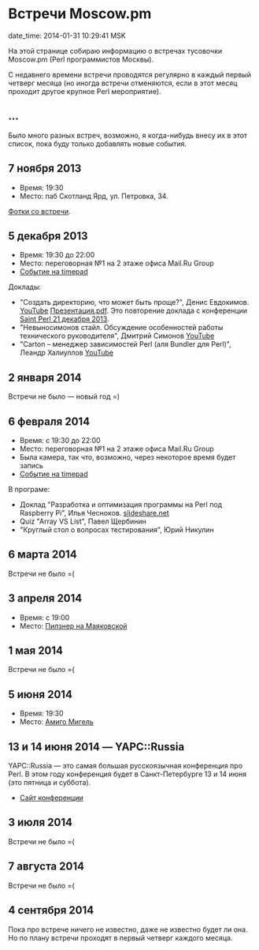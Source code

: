 # Встречи Moscow.pm

date_time: 2014-01-31 10:29:41 MSK

На этой странице собираю информацию о встречах тусовочки Moscow.pm (Perl
программистов Москвы).

С недавнего времени встречи проводятся регулярно в каждый первый четверг
месяца (но иногда встречи отменяются, если в этот месяц проходит другое
крупное Perl мероприятие).

## ...

Было много разных встреч, возможно, я когда-нибудь внесу их в этот список,
пока буду только добавлять новые события.

## 7 ноября 2013

 * Время: 19:30
 * Место: паб Скотланд Ярд, ул. Петровка, 34.

[Фотки со встречи](https://plus.google.com/photos/+IlyaChesnokov/albums/5943848934308019313).

## 5 декабря 2013

 * Время: 19:30 до 22:00
 * Место: переговорная №1 на 2 этаже офиса Mail.Ru Group
 * [Событие на timepad](http://moscowpm0409.timepad.ru/event/95075/)

Доклады:

 * "Создать директорию, что может быть проще?", Денис Евдокимов.
   [YouTube](http://www.youtube.com/watch?v=FtpTgKCDL5Y)
   [Презентация.pdf](https://dl.dropboxusercontent.com/u/72085398/sp_slides/2013/evdokimov/mkdir.pdf).
   Это повторение доклада с конференции [Saint Perl 21 декабря 2013](http://event.yapcrussia.org/saintperl5/talk/244).
 * "Невыносимонов стайл. Обсуждение особенностей работы технического
   руководителя", Дмитрий Симонов [YouTube](http://www.youtube.com/watch?v=7DB86A2nHbc)
 * "Carton – менеджер зависимостей Perl (аля Bundler для Perl)", Леандр
   Халиуллов [YouTube](http://www.youtube.com/watch?v=_UOmVehha1E)

## 2 января 2014

Встречи не было — новый год =)

## 6 февраля 2014

 * Время: с 19:30 до 22:00
 * Место: переговорная №1 на 2 этаже офиса Mail.Ru Group
 * Была камера, так что, возможно, через некоторое время будет запись
 * [Событие на timepad](http://moscowpm.timepad.ru/event/103175/)

В програме:

 * Доклад "Разработка и оптимизация программы на Perl под Raspberry Pi", Илья
   Чесноков. [slideshare.net](http://www.slideshare.net/ichesnokov/raspberry-piperl)
 * Quiz "Array VS List", Павел Щербинин
 * "Круглый стол о вопросах тестирования", Юрий Никулин

## 6 марта 2014

Встречи не было =(

## 3 апреля 2014

 * Время: с 19:00
 * Место: [Пилзнер на Маяковской](http://www.pilsner.ru/about_restaurants/mayakovskaya)

## 1 мая 2014

Встречи не было =(

## 5 июня 2014

 * Время: 19:30
 * Место: [Амиго Мигель](http://www.amigomigel.ru/)

## 13 и 14 июня 2014 — YAPC::Russia

YAPC::Russia — это самая большая русскоязычная конференция про Perl. В этом
году конференция будет в Санкт-Петербурге 13 и 14 июня (это пятница и
суббота).

 * [Сайт конференции](http://event.yapcrussia.org/yr2014/)

## 3 июля 2014

Встречи не было =(

## 7 августа 2014

Встречи не было =(

## 4 сентября 2014

Пока про встрече ничего не известно, даже не известно будет ли она. Но по
плану встречи проходят в первый четверг каждого месяца.
